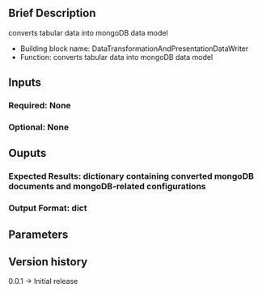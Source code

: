 ## Brief Description

converts tabular data into mongoDB data model 

- Building block name:  DataTransformationAndPresentationDataWriter
- Function: converts tabular data into mongoDB data model 

## Inputs
### Required: None
### Optional: None

## Ouputs
### Expected Results: dictionary containing converted mongoDB documents and mongoDB-related configurations
### Output Format: dict

## Parameters

## Version history
0.0.1 -> Initial release 
